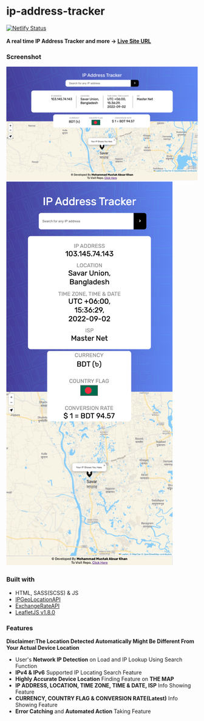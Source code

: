 # ip-address-tracker
[![Netlify Status](https://api.netlify.com/api/v1/badges/b5afb7bc-04d7-4b02-96a8-092297aa555d/deploy-status)](https://app.netlify.com/sites/ip-address-tracker-live/deploys)
<br><br>
**A real time IP Address Tracker and more
-> [Live Site URL](https://ip-address-tracker-live.netlify.app/)** <br>

### Screenshot
![](./images/web-view.png)<br>
![](./images/mobile-view.png)
<br>

### Built with
- HTML, SASS(SCSS) & JS
- [IPGeoLocationAPI](https://ipgeolocation.io/)
- [ExchangeRateAPI](https://exchangerate.host/#/)
- [LeafletJS v1.8.0](https://leafletjs.com/)

### Features
**Disclaimer:The Location Detected Automatically Might Be Different From Your Actual Device Location**
- User's **Network IP Detection** on Load and IP Lookup Using Search Function
- **IPv4 & IPv6** Supported IP Locating Search Feature
- **Highly Accurate Device Location** Finding Feature on **THE MAP**
- **IP ADDRESS, LOCATION, TIME ZONE, TIME & DATE, ISP** Info Showing Feature
- **CURRENCY, COUNTRY FLAG & CONVERSION RATE(Latest)** Info Showing Feature
- **Error Catching** and **Automated Action** Taking Feature
